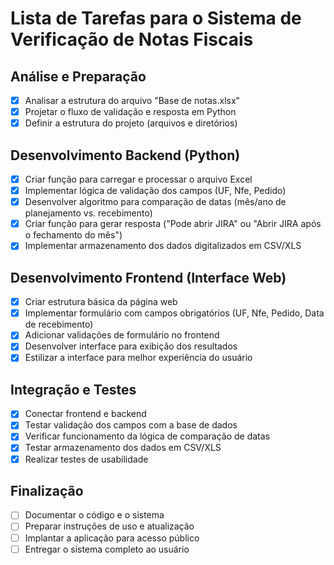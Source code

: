 # Lista de Tarefas para o Sistema de Verificação de Notas Fiscais

## Análise e Preparação
- [x] Analisar a estrutura do arquivo "Base de notas.xlsx"
- [x] Projetar o fluxo de validação e resposta em Python
- [x] Definir a estrutura do projeto (arquivos e diretórios)

## Desenvolvimento Backend (Python)
- [x] Criar função para carregar e processar o arquivo Excel
- [x] Implementar lógica de validação dos campos (UF, Nfe, Pedido)
- [x] Desenvolver algoritmo para comparação de datas (mês/ano de planejamento vs. recebimento)
- [x] Criar função para gerar resposta ("Pode abrir JIRA" ou "Abrir JIRA após o fechamento do mês")
- [x] Implementar armazenamento dos dados digitalizados em CSV/XLS

## Desenvolvimento Frontend (Interface Web)
- [x] Criar estrutura básica da página web
- [x] Implementar formulário com campos obrigatórios (UF, Nfe, Pedido, Data de recebimento)
- [x] Adicionar validações de formulário no frontend
- [x] Desenvolver interface para exibição dos resultados
- [x] Estilizar a interface para melhor experiência do usuário

## Integração e Testes
- [x] Conectar frontend e backend
- [x] Testar validação dos campos com a base de dados
- [x] Verificar funcionamento da lógica de comparação de datas
- [x] Testar armazenamento dos dados em CSV/XLS
- [x] Realizar testes de usabilidade

## Finalização
- [ ] Documentar o código e o sistema
- [ ] Preparar instruções de uso e atualização
- [ ] Implantar a aplicação para acesso público
- [ ] Entregar o sistema completo ao usuário
